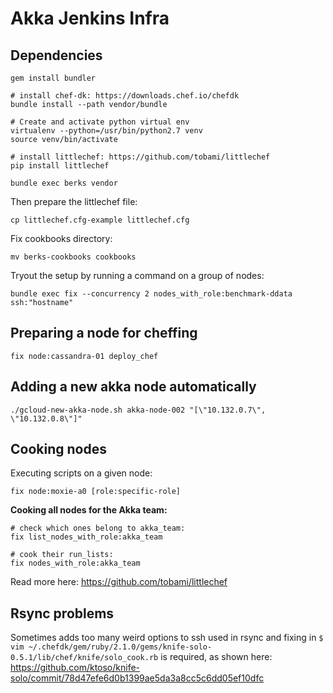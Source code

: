 Akka Jenkins Infra
==================

Dependencies
------------

```
gem install bundler

# install chef-dk: https://downloads.chef.io/chefdk
bundle install --path vendor/bundle

# Create and activate python virtual env
virtualenv --python=/usr/bin/python2.7 venv
source venv/bin/activate

# install littlechef: https://github.com/tobami/littlechef
pip install littlechef

bundle exec berks vendor
```

Then prepare the littlechef file:

```
cp littlechef.cfg-example littlechef.cfg
```

Fix cookbooks directory:

```
mv berks-cookbooks cookbooks
```

Tryout the setup by running a command on a group of nodes:

```
bundle exec fix --concurrency 2 nodes_with_role:benchmark-ddata ssh:"hostname"
```

Preparing a node for cheffing
-------------

```
fix node:cassandra-01 deploy_chef
```

Adding a new akka node automatically
------------------------------------

```
./gcloud-new-akka-node.sh akka-node-002 "[\"10.132.0.7\", \"10.132.0.8\"]"
```

Cooking nodes
-------------

Executing scripts on a given node:

```
fix node:moxie-a0 [role:specific-role]
```

**Cooking all nodes for the Akka team:**

```
# check which ones belong to akka_team:
fix list_nodes_with_role:akka_team

# cook their run_lists:
fix nodes_with_role:akka_team
```

Read more here: https://github.com/tobami/littlechef

Rsync problems
--------------
Sometimes adds too many weird options to ssh used in rsync and fixing in
`$ vim ~/.chefdk/gem/ruby/2.1.0/gems/knife-solo-0.5.1/lib/chef/knife/solo_cook.rb` is required,
as shown here: https://github.com/ktoso/knife-solo/commit/78d47efe6d0b1399ae5da3a8cc5c6dd05ef10dfc
